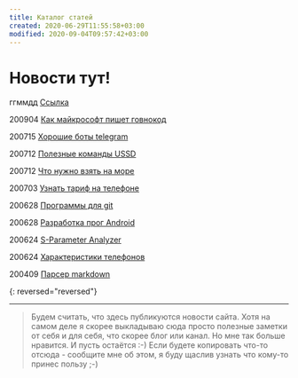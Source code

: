 ```yaml
---
title: Каталог статей
created: 2020-06-29T11:55:58+03:00
modified: 2020-09-04T09:57:42+03:00
---
```


# Новости тут!

ггммдд [Ссылка](./)

200904 [Как майкрософт пишет говнокод](200904_microsoft_говнокод.md)

200715
[Хорошие боты telegram](200715_tg_bots.md)

200712
[Полезные команды USSD](200712_ussd_команды.md)

200712
[Что нужно взять на море](200712_взять_на_море.md)

200703
[Узнать тариф на телефоне](200703_узнать_тариф.md)  

200628
[Программы для git](./200628_программы_для_git.md)  

200628
[Разработка прог Android](../code/200628_android_разработка.md)  

200624
[S-Parameter Analyzer](./200624_spa.md)  

200624
[Характеристики телефонов](./200624_характеристики_телефонов.md)  

200409
[Парсер markdown](./200409_md_to_html.md)

{: reversed="reversed"}


***

> Будем считать, что здесь публикуются новости сайта. Хотя на самом деле я скорее выкладываю сюда просто полезные заметки от себя и для себя, что скорее блог или канал. Но мне так больше нравится. И пусть остаётся :-)
> Если будете копировать что-то отсюда - сообщите мне об этом, я буду щаслив узнать что кому-то принес пользу ;-)
